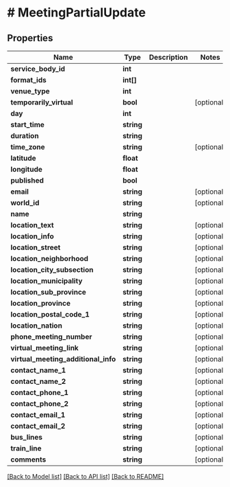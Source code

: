 # # MeetingPartialUpdate

## Properties

Name | Type | Description | Notes
------------ | ------------- | ------------- | -------------
**service_body_id** | **int** |  |
**format_ids** | **int[]** |  |
**venue_type** | **int** |  |
**temporarily_virtual** | **bool** |  | [optional]
**day** | **int** |  |
**start_time** | **string** |  |
**duration** | **string** |  |
**time_zone** | **string** |  | [optional]
**latitude** | **float** |  |
**longitude** | **float** |  |
**published** | **bool** |  |
**email** | **string** |  | [optional]
**world_id** | **string** |  | [optional]
**name** | **string** |  |
**location_text** | **string** |  | [optional]
**location_info** | **string** |  | [optional]
**location_street** | **string** |  | [optional]
**location_neighborhood** | **string** |  | [optional]
**location_city_subsection** | **string** |  | [optional]
**location_municipality** | **string** |  | [optional]
**location_sub_province** | **string** |  | [optional]
**location_province** | **string** |  | [optional]
**location_postal_code_1** | **string** |  | [optional]
**location_nation** | **string** |  | [optional]
**phone_meeting_number** | **string** |  | [optional]
**virtual_meeting_link** | **string** |  | [optional]
**virtual_meeting_additional_info** | **string** |  | [optional]
**contact_name_1** | **string** |  | [optional]
**contact_name_2** | **string** |  | [optional]
**contact_phone_1** | **string** |  | [optional]
**contact_phone_2** | **string** |  | [optional]
**contact_email_1** | **string** |  | [optional]
**contact_email_2** | **string** |  | [optional]
**bus_lines** | **string** |  | [optional]
**train_line** | **string** |  | [optional]
**comments** | **string** |  | [optional]

[[Back to Model list]](../../README.md#models) [[Back to API list]](../../README.md#endpoints) [[Back to README]](../../README.md)
